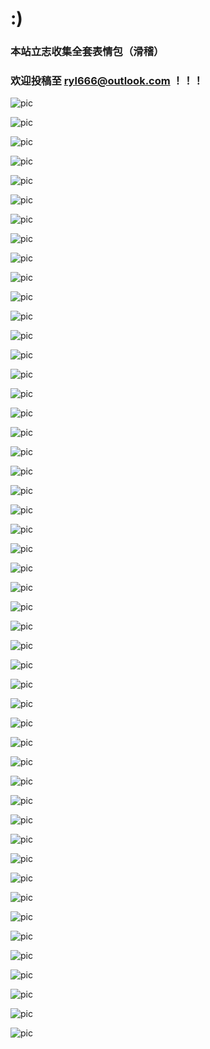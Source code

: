 # :)

### 本站立志收集全套表情包（滑稽）
### 欢迎投稿至  ryl666@outlook.com  ！！！
![pic](https://gitee.com/yilinya/imagebed/raw/master/c-%20(1).jpg)

![pic](https://gitee.com/yilinya/imagebed/raw/master/c-%20(1).png)

![pic](https://gitee.com/yilinya/imagebed/raw/master/c-%20(2).png)

![pic](https://gitee.com/yilinya/imagebed/raw/master/c-%20(3).png)

![pic](https://gitee.com/yilinya/imagebed/raw/master/c-%20(4).jpg)

![pic](https://gitee.com/yilinya/imagebed/raw/master/c-%20(4).png)

![pic](https://gitee.com/yilinya/imagebed/raw/master/c-%20(5).jpg)

![pic](https://gitee.com/yilinya/imagebed/raw/master/c-%20(5).png)

![pic](https://gitee.com/yilinya/imagebed/raw/master/c-%20(6).png)

![pic](https://gitee.com/yilinya/imagebed/raw/master/a-%20(2).jpg)

![pic](https://gitee.com/yilinya/imagebed/raw/master/a-%20(3).jpg)

![pic](https://gitee.com/yilinya/imagebed/raw/master/a-%20(4).jpg)

![pic](https://gitee.com/yilinya/imagebed/raw/master/a-%20(1).jpg)

![pic](https://gitee.com/yilinya/imagebed/raw/master/a-%20(5).jpg)

![pic](https://gitee.com/yilinya/imagebed/raw/master/a-%20(6).jpg)

![pic](https://gitee.com/yilinya/imagebed/raw/master/a-%20(7).jpg)

![pic](https://gitee.com/yilinya/imagebed/raw/master/a-%20(8).jpg)

![pic](https://gitee.com/yilinya/imagebed/raw/master/a-%20(9).jpg)

![pic](https://gitee.com/yilinya/imagebed/raw/master/a-%20(10).jpg)

![pic](https://gitee.com/yilinya/imagebed/raw/master/a-%20(11).jpg)

![pic](https://gitee.com/yilinya/imagebed/raw/master/a-%20(12).jpg)

![pic](https://gitee.com/yilinya/imagebed/raw/master/a-%20(13).jpg)

![pic](https://gitee.com/yilinya/imagebed/raw/master/a-%20(14).jpg)

![pic](https://gitee.com/yilinya/imagebed/raw/master/a-%20(15).jpg)

![pic](https://gitee.com/yilinya/imagebed/raw/master/a-%20(16).jpg)

![pic](https://gitee.com/yilinya/imagebed/raw/master/a-%20(17).jpg)

![pic](https://gitee.com/yilinya/imagebed/raw/master/a-%20(18).jpg)

![pic](https://gitee.com/yilinya/imagebed/raw/master/a-%20(19).jpg)

![pic](https://gitee.com/yilinya/imagebed/raw/master/a-%20(20).jpg)

![pic](https://gitee.com/yilinya/imagebed/raw/master/b-%20(1).jpg)

![pic](https://gitee.com/yilinya/imagebed/raw/master/b-%20(2).jpg)

![pic](https://gitee.com/yilinya/imagebed/raw/master/b-%20(3).jpg)

![pic](https://gitee.com/yilinya/imagebed/raw/master/b-%20(4).jpg)

![pic](https://gitee.com/yilinya/imagebed/raw/master/b-%20(5).jpg)

![pic](https://gitee.com/yilinya/imagebed/raw/master/b-%20(6).jpg)

![pic](https://gitee.com/yilinya/imagebed/raw/master/b-%20(7).jpg)

![pic](https://gitee.com/yilinya/imagebed/raw/master/b-%20(8).jpg)

![pic](https://gitee.com/yilinya/imagebed/raw/master/b-%20(9).jpg)

![pic](https://gitee.com/yilinya/imagebed/raw/master/b-%20(10).jpg)

![pic](https://gitee.com/yilinya/imagebed/raw/master/b-%20(11).jpg)

![pic](https://gitee.com/yilinya/imagebed/raw/master/b-%20(12).jpg)

![pic](https://gitee.com/yilinya/imagebed/raw/master/b-%20(13).jpg)

![pic](https://gitee.com/yilinya/imagebed/raw/master/b-%20(14).jpg)

![pic](https://gitee.com/yilinya/imagebed/raw/master/b-%20(15).jpg)

![pic](https://gitee.com/yilinya/imagebed/raw/master/b-%20(16).jpg)

![pic](https://gitee.com/yilinya/imagebed/raw/master/b-%20(17).jpg)

![pic](https://gitee.com/yilinya/imagebed/raw/master/b-%20(18).jpg)

![pic](https://gitee.com/yilinya/imagebed/raw/master/b-%20(19).jpg)

![pic](https://gitee.com/yilinya/imagebed/raw/master/b-%20(20).jpg)